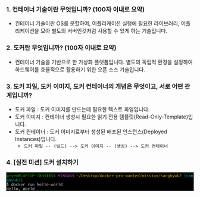 ### 1. 컨테이너 기술이란 무엇입니까? (100자 이내로 요약)
- 컨테이너 기술이란 OS를 분할하여, 어플리케이션 실행에 필요한 라이브러리, 어플리케이션을 모아 별도의 서버인것처럼 사용할 수 있게 하는 기술입니다.
### 2. 도커란 무엇입니까? (100자 이내로 요약)
- 컨테이너 기술을 기반으로 한 가상화 플랫폼입니다. 별도의 독립적 환경을 설정하여 하드웨어를 효율적으로 활용하기 위한 오픈 소스 기술입니다. 
### 3. 도커 파일, 도커 이미지, 도커 컨테이너의 개념은 무엇이고, 서로 어떤 관계입니까?
- 도커 파일 : 도커 이미지를 만드는데 필요한 텍스트 파일입니다. 
- 도커 이미지 : 컨테이너 생성시 필요한 읽기 전용 템플릿(Read-Only-Template)입니다.
- 도커 컨테이너 : 도커 이미지로부터 생성된 배포된 인스턴스(Deployed Instances)입니다.
    - `도커 파일 -- (빌드) --> 도커 이미지 -- (생성) --> 도커 컨테이너`
### 4. [실전 미션] 도커 설치하기  
<div>
    <img src="./docker_print_hello_world.png" width="540px"><br>
</div>